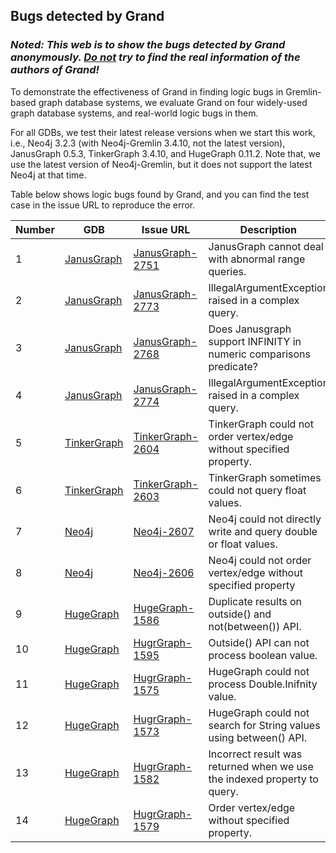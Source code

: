 ## Bugs detected by Grand
### *Noted: This web is to show the bugs detected by Grand anonymously. <u>Do not</u> try to find the real information of the authors of Grand!*

To demonstrate the effectiveness of Grand in finding logic bugs in Gremlin-based graph database systems, we evaluate Grand on four widely-used graph database systems, and real-world logic bugs in them.

For all GDBs, we test their latest release versions when we start this work, i.e., Neo4j 3.2.3 (with Neo4j-Gremlin 3.4.10, not the latest version), JanusGraph 0.5.3, TinkerGraph 3.4.10, and HugeGraph 0.11.2. Note that, we use the latest version of Neo4j-Gremlin, but it does not support the latest Neo4j at that time.

Table below shows logic bugs found by Grand, and you can find the test case in the issue URL to reproduce the error.

| Number | GDB                                                          | Issue URL                                                    | Description                                                  | Root Cause                      | Status    |
| :----- | ------------------------------------------------------------ | ------------------------------------------------------------ | ------------------------------------------------------------ | ------------------------------- | --------- |
| 1      | [JanusGraph](https://github.com/JanusGraph/janusgraph)       | [JanusGraph-2751](https://github.com/JanusGraph/janusgraph/issues/2751) | JanusGraph cannot deal with abnormal range queries.          | Non-robust, lack type  coercion |           |
| 2      | [JanusGraph](https://github.com/JanusGraph/janusgraph)       | [JanusGraph-2773](https://github.com/JanusGraph/janusgraph/issues/2773) | IllegalArgumentException  raised in a complex query.         | Incorrect logic implementation  | Confirmed |
| 3      | [JanusGraph](https://github.com/JanusGraph/janusgraph)       | [JanusGraph-2768](https://github.com/JanusGraph/janusgraph/discussions/2768) | Does Janusgraph support INFINITY in numeric comparisons predicate? | Lack type coercion              |           |
| 4      | [JanusGraph](https://github.com/JanusGraph/janusgraph)       | [JanusGraph-2774](https://github.com/JanusGraph/janusgraph/issues/2774) | IllegalArgumentException raised in a complex query.          | Incorrect logic implementation  | Fixed     |
| 5      | [TinkerGraph](https://github.com/apache/tinkerpop/tree/master/tinkergraph-gremlin) | [TinkerGraph-2604](https://issues.apache.org/jira/browse/TINKERPOP-2604) | TinkerGraph could not order vertex/edge without specified property. | Lack logic implementation       | Confirmed |
| 6      | [TinkerGraph](https://github.com/apache/tinkerpop/tree/master/tinkergraph-gremlin) | [TinkerGraph-2603](https://issues.apache.org/jira/browse/TINKERPOP-2603) | TinkerGraph sometimes could not query float values.          | Lack type coercion              | Fixed     |
| 7      | [Neo4j](https://github.com/neo4j/neo4j)                      | [Neo4j-2607](https://issues.apache.org/jira/browse/TINKERPOP-2607) | Neo4j could not directly write and query double or float values. | Lack logic implementation       | Confirmed |
| 8      | [Neo4j](https://github.com/neo4j/neo4j)                      | [Neo4j-2606](https://issues.apache.org/jira/browse/TINKERPOP-2606) | Neo4j could not order vertex/edge without specified property | Lack type coercion              | Fixed     |
| 9      | [HugeGraph](https://github.com/hugegraph/hugegraph)          | [HugeGraph-1586](https://github.com/hugegraph/hugegraph/issues/1586) | Duplicate results on outside() and not(between()) API.       | Incorrect logic implementation  | Confirmed |
| 10     | [HugeGraph](https://github.com/hugegraph/hugegraph)          | [HugrGraph-1595](https://github.com/hugegraph/hugegraph/issues/1595) | Outside() API can not process boolean value.                 | Lack logic implementation       | Confirmed |
| 11     | [HugeGraph](https://github.com/hugegraph/hugegraph)          | [HugrGraph-1575](https://github.com/hugegraph/hugegraph/issues/1575) | HugeGraph could not process Double.Inifnity value.           | Non-robust                      | Fixed     |
| 12     | [HugeGraph](https://github.com/hugegraph/hugegraph)          | [HugrGraph-1573](https://github.com/hugegraph/hugegraph/issues/1573) | HugeGraph could not search for String values using between() API. | Lack logic implementation       | Confirmed |
| 13     | [HugeGraph](https://github.com/hugegraph/hugegraph)          | [HugrGraph-1582](https://github.com/hugegraph/hugegraph/issues/1582) | Incorrect result was returned when we use the indexed property to query. | Incorrect logic implementation  | Confirmed |
| 14     | [HugeGraph](https://github.com/hugegraph/hugegraph)          | [HugrGraph-1579](https://github.com/hugegraph/hugegraph/issues/1579) | Order vertex/edge without  specified property.               | Lack logic implementation       | Confirmed |
